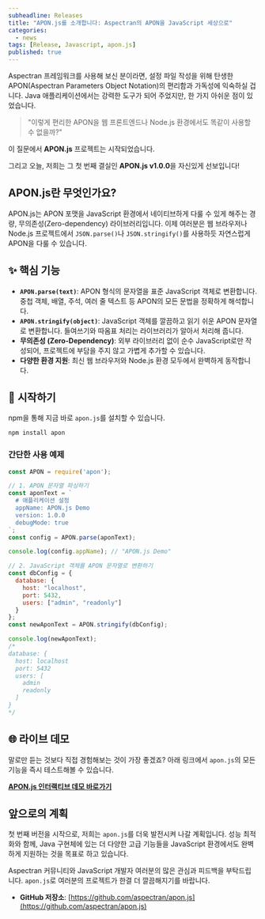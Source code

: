 ```yaml
---
subheadline: Releases
title: "APON.js를 소개합니다: Aspectran의 APON을 JavaScript 세상으로"
categories:
  - news
tags: [Release, Javascript, apon.js]
published: true
---
```


Aspectran 프레임워크를 사용해 보신 분이라면, 설정 파일 작성을 위해 탄생한 APON(Aspectran Parameters Object Notation)의 편리함과 가독성에 익숙하실 겁니다. Java 애플리케이션에서는 강력한 도구가 되어 주었지만, 한 가지 아쉬운 점이 있었습니다.

> "이렇게 편리한 APON을 웹 프론트엔드나 Node.js 환경에서도 똑같이 사용할 수 없을까?"

이 질문에서 **APON.js** 프로젝트는 시작되었습니다.

그리고 오늘, 저희는 그 첫 번째 결실인 **APON.js v1.0.0**을 자신있게 선보입니다!
<!--more-->

## APON.js란 무엇인가요?

APON.js는 APON 포맷을 JavaScript 환경에서 네이티브하게 다룰 수 있게 해주는 경량, 무의존성(Zero-dependency) 라이브러리입니다. 이제 여러분은 웹 브라우저나 Node.js 프로젝트에서 `JSON.parse()`나 `JSON.stringify()`를 사용하듯 자연스럽게 APON을 다룰 수 있습니다.

## ✨ 핵심 기능

*   **`APON.parse(text)`**: APON 형식의 문자열을 표준 JavaScript 객체로 변환합니다. 중첩 객체, 배열, 주석, 여러 줄 텍스트 등 APON의 모든 문법을 정확하게 해석합니다.
*   **`APON.stringify(object)`**: JavaScript 객체를 깔끔하고 읽기 쉬운 APON 문자열로 변환합니다. 들여쓰기와 따옴표 처리는 라이브러리가 알아서 처리해 줍니다.
*   **무의존성 (Zero-Dependency)**: 외부 라이브러리 없이 순수 JavaScript로만 작성되어, 프로젝트에 부담을 주지 않고 가볍게 추가할 수 있습니다.
*   **다양한 환경 지원**: 최신 웹 브라우저와 Node.js 환경 모두에서 완벽하게 동작합니다.

## 🚀 시작하기

npm을 통해 지금 바로 `apon.js`를 설치할 수 있습니다.

```bash
npm install apon
```

### 간단한 사용 예제

```javascript
const APON = require('apon');

// 1. APON 문자열 파싱하기
const aponText = `
  # 애플리케이션 설정
  appName: APON.js Demo
  version: 1.0.0
  debugMode: true
`;
const config = APON.parse(aponText);

console.log(config.appName); // "APON.js Demo"

// 2. JavaScript 객체를 APON 문자열로 변환하기
const dbConfig = {
  database: {
    host: "localhost",
    port: 5432,
    users: ["admin", "readonly"]
  }
};
const newAponText = APON.stringify(dbConfig);

console.log(newAponText);
/*
database: {
  host: localhost
  port: 5432
  users: [
    admin
    readonly
  ]
}
*/
```

## 🌐 라이브 데모

말로만 듣는 것보다 직접 경험해보는 것이 가장 좋겠죠? 아래 링크에서 `apon.js`의 모든 기능을 즉시 테스트해볼 수 있습니다.

**[APON.js 인터랙티브 데모 바로가기](https://aspectran.github.io/apon.js/)**

## 앞으로의 계획

첫 번째 버전을 시작으로, 저희는 `apon.js`를 더욱 발전시켜 나갈 계획입니다. 성능 최적화와 함께, Java 구현체에 있는 더 다양한 고급 기능들을 JavaScript 환경에서도 완벽하게 지원하는 것을 목표로 하고 있습니다.

Aspectran 커뮤니티와 JavaScript 개발자 여러분의 많은 관심과 피드백을 부탁드립니다. `apon.js`로 여러분의 프로젝트가 한결 더 깔끔해지기를 바랍니다.

* **GitHub 저장소**: [https://github.com/aspectran/apon.js](https://github.com/aspectran/apon.js)

